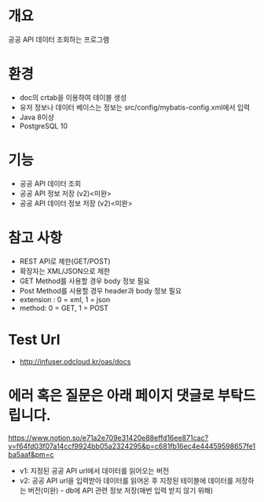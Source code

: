 # 개요
공공 API 데이터 조회하는 프로그램

# 환경
* doc의 crtab을 이용하여  테이블 생성
* 유저 정보나 데이터 베이스는 정보는 src/config/mybatis-config.xml에서 입력
* Java 8이상
* PostgreSQL 10

# 기능
 - 공공 API 데이터 조회
 - 공공 API 정보 저장 (v2)<미완>
 - 공공 API 데이터 정보 저장 (v2)<미완>

# 참고 사항
* REST API로 제한(GET/POST)
* 확장자는 XML/JSON으로 제한
* GET Method를 사용할 경우 body 정보 필요
* Post Method를 사용할 경우 header과 body 정보 필요
* extension : 0 = xml, 1 = json
* method: 0 = GET, 1 = POST

# Test Url
* http://infuser.odcloud.kr/oas/docs

# 에러 혹은 질문은 아래 페이지 댓글로 부탁드립니다.
https://www.notion.so/e71a2e709e31420e88effd16ee871cac?v=f64fd03f07a14ccf9924bb05a2324295&p=c681fb16ec4e44459598657fe1ba5aaf&pm=c


* v1: 지정된 공공 API url에서 데이터를 읽어오는 버전
* v2: 공공 API url을 입력받아 데이터를 읽어온 후 지정된 테이블에 데이터를 저장하는 버전(미완) - db에 API 관련 정보 저장(매번 입력 받지 않기 위해)
